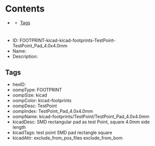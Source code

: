 



Contents
========

* [](#)
	* [Tags](#tags)

# 

- ID: FOOTPRINT-kicad-kicad-footprints-TestPoint-TestPoint_Pad_4.0x4.0mm
- Name: 
- Description: 

## Tags

- hexID: 
- oompType: FOOTPRINT
- oompSize: kicad
- oompColor: kicad-footprints
- oompDesc: TestPoint
- oompIndex: TestPoint_Pad_4.0x4.0mm
- oompName: kicad-footprints/TestPoint/TestPoint_Pad_4.0x4.0mm
- kicadDesc: SMD rectangular pad as test Point, square 4.0mm side length
- kicadTags: test point SMD pad rectangle square
- kicadAttr: exclude_from_pos_files exclude_from_bom
